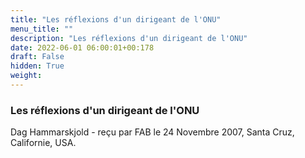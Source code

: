 ```yaml
---
title: "Les réflexions d'un dirigeant de l'ONU"
menu_title: ""
description: "Les réflexions d'un dirigeant de l'ONU"
date: 2022-06-01 06:00:01+00:178
draft: False
hidden: True
weight:
---
```

### Les réflexions d'un dirigeant de l'ONU

Dag Hammarskjold - reçu par FAB le 24 Novembre 2007, Santa Cruz, Californie, USA.



